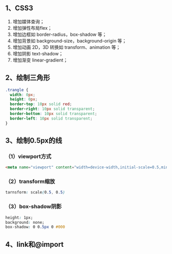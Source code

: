 ## 1、CSS3

1. 增加媒体查询；
2. 增加弹性布局flex；
3. 增加边框如 border-radius，box-shadow 等；
4. 增加背景如 background-size，background-origin 等；
5. 增加动画 2D，3D 转换如 transform、animation 等；
6. 增加阴影 text-shadow；
7. 增加渐变 linear-gradient；



## 2、绘制三角形

```css
.trangle {
  width: 0px;
  height: 0px;
  border-top: 10px solid red;
  border-right: 10px solid transparent;
  border-bottom: 10px solid transparent;
  border-left: 10px solid transparent;
}
```



## 3、绘制0.5px的线

### （1）viewport方式

```html
<meta name="viewport" content="width=device-width,initial-scale=0.5,minimum-scale=0.5,maximum-scale=0.5" />
```



### （2）transform缩放

```css
tarnsform: scale(0.5, 0.5)
```



### （3）box-shadow阴影

```css
height: 1px;
background: none;
box-shadow: 0 0.5px 0 #000
```



## 4、link和@import
